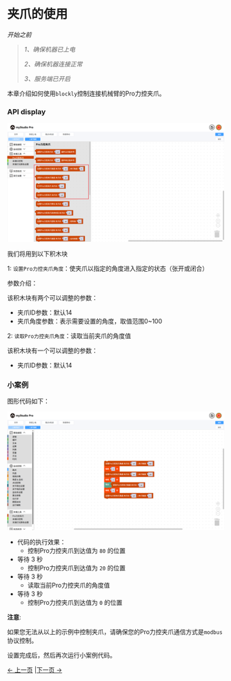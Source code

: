 # 夹爪的使用

*开始之前*

> *1、确保机器已上电*
> 
> *2、确保机器连接正常*
> 
> *3、服务端已开启*

本章介绍如何使用`blockly`控制连接机械臂的Pro力控夹爪。

### API display

<img src="../../../resources/3-FunctionsAndApplications/5.myBlockly/blockly/gripper-1.png" />

我们将用到以下积木块

1: `设置Pro力控夹爪角度`：使夹爪以指定的角度进入指定的状态（张开或闭合）

参数介绍：

该积木块有两个可以调整的参数：

- 夹爪ID参数：默认14
- 夹爪角度参数：表示需要设置的角度，取值范围0~100

2: `读取Pro力控夹爪角度`：读取当前夹爪的角度值

该积木块有一个可以调整的参数：

- 夹爪ID参数：默认14

### 小案例

图形代码如下：

<img src="../../../resources/3-FunctionsAndApplications/5.myBlockly/blockly/gripper-2.png" />

- 代码的执行效果：
  - 控制Pro力控夹爪到达值为 `80` 的位置
- 等待 3 秒
  - 控制Pro力控夹爪到达值为 `20` 的位置
- 等待 3 秒
  - 读取当前Pro力控夹爪的角度值
- 等待 3 秒
  - 控制Pro力控夹爪到达值为 `0` 的位置

**注意**:

如果您无法从以上的示例中控制夹爪，请确保您的Pro力控夹爪通信方式是`modbus`协议控制。

设置完成后，然后再次运行小案例代码。

[← 上一页](./5.5.9-waypoint.md) |[下一页 →](./5.5.11-dragTeach.md)